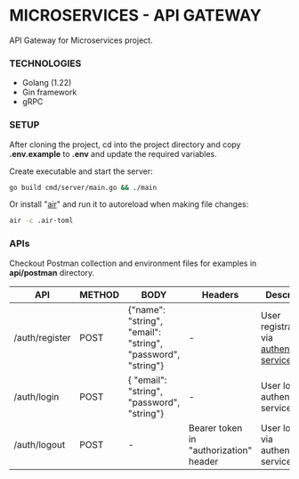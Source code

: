 # MICROSERVICES - API GATEWAY

API Gateway for Microservices project.

### TECHNOLOGIES

- Golang (1.22)
- Gin framework
- gRPC

### SETUP

After cloning the project, cd into the project directory and copy **.env.example** to **.env** and update the required variables.

Create executable and start the server:

```bash
go build cmd/server/main.go && ./main
```

Or install "[air](https://github.com/cosmtrek/air)" and run it to autoreload when making file changes:

```bash
air -c .air-toml
```

### APIs

Checkout Postman collection and environment files for examples in **api/postman** directory.

| API            | METHOD | BODY                                                        | Headers                                | Description                                                                                                                 |
| -------------- | ------ | ----------------------------------------------------------- | -------------------------------------- | --------------------------------------------------------------------------------------------------------------------------- |
| /auth/register | POST   | {"name": "string", "email": "string", "password", "string"} | -                                      | User registration via [authentication service](https://github.com/SagarMaheshwary/microservices-authentication-service) RPC |
| /auth/login    | POST   | { "email": "string", "password", "string"}                  | -                                      | User login via authentication service RPC                                                                                   |
| /auth/logout   | POST   | -                                                           | Bearer token in "authorization" header | User logout via authentication service RPC                                                                                  |
